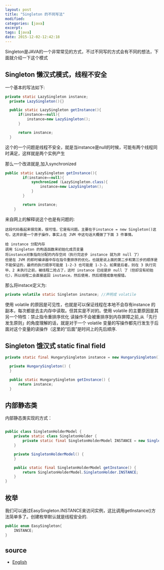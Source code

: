 ```yaml
---
layout: post
title: "Singleton 的不同写法"
modified:
categories: [java]
excerpt:
tags: [java]
date: 2015-12-02-12:42:18
---
```


Singleton是JAVA的一个非常常见的方式，不过不同写的方式会有不同的想法，下面就介绍一下这个模式

## Singleton 懒汉式模式，线程不安全

一个基本的写法如下:

```java
private static LazySingleton instance;
  private LazySingleton(){}

  public static LazySingleton getInstance(){
      if(instance==null){
          instance=new LazySingleton();
      }

      return instance;
  }
```

这个的一个问题是线程不安全，就是当instance是null的时候，可能有两个线程同时满足，这样就是两个实例产生

那么一个改进就是,加入synchronized

```java
public static LazySingleton getInstance(){
        if(instance==null){
            synchronized (LazySingleton.class){
                instance=new LazySingleton();
            }
        }

        return instance;
    }
```
来自网上的解释说这个也是有问题的:

```
这段代码看起来很完美，很可惜，它是有问题。主要在于instance = new Singleton()这句，这并非是一个原子操作，事实上在 JVM 中这句话大概做了下面 3 件事情。

给 instance 分配内存
调用 Singleton 的构造函数来初始化成员变量
将instance对象指向分配的内存空间（执行完这步 instance 就为非 null 了）
但是在 JVM 的即时编译器中存在指令重排序的优化。也就是说上面的第二步和第三步的顺序是不能保证的，最终的执行顺序可能是 1-2-3 也可能是 1-3-2。如果是后者，则在 3 执行完毕、2 未执行之前，被线程二抢占了，这时 instance 已经是非 null 了（但却没有初始化），所以线程二会直接返回 instance，然后使用，然后顺理成章地报错。
```

那么将instace定义为:

```java
private volatile static Singleton instance; //声明成 volatile
```

使用 volatile 的原因是可见性，也就是可以保证线程在本地不会存有instance 的副本，每次都是去主内存中读取。但其实是不对的。使用 volatile 的主要原因是其另一个特性：禁止指令重排序优化
读操作不会被重排序到内存屏障之前,从「先行发生原则」的角度理解的话，就是对于一个 volatile 变量的写操作都先行发生于后面对这个变量的读操作（这里的“后面”是时间上的先后顺序.

## Singleton 饿汉式 static final field

```java
private static final HungarySingleton instance = new HungarySingleton();

  private HungarySingleton() {
  }

  public static HungarySingleton getInstance() {
      return instance;
  }
```

## 内部静态类

内部静态类实现的方式：

```java

public class SingletonHolderModel {
    private static class SingletonHolder {
        private static final SingletonHolderModel INSTANCE = new SingletonHolderModel();
    }

    private SingletonHolderModel() {
    }

    public static final SingletonHolderModel getInstance() {
        return SingletonHolderModel.SingletonHolder.INSTANCE;
    }
}

```

## 枚举

我们可以通过EasySingleton.INSTANCE来访问实例，这比调用getInstance()方法简单多了。创建枚举默认就是线程安全的.

```java
public enum EasySingleton{
    INSTANCE;
}
```

## source

- [English](http://javarevisited.blogspot.sg/2014/05/double-checked-locking-on-singleton-in-java.html)
